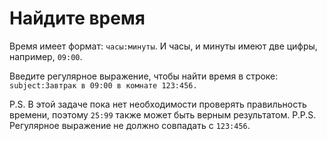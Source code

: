 # Найдите время

Время имеет формат: `часы:минуты`. И часы, и минуты имеют две цифры, например, `09:00`.

Введите регулярное выражение, чтобы найти время в строке: `subject:Завтрак в 09:00 в комнате 123:456.`

P.S. В этой задаче пока нет необходимости проверять правильность времени, поэтому `25:99` также может быть верным результатом.
P.P.S. Регулярное выражение не должно совпадать с `123:456`.
